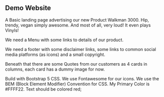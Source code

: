 ## Demo Website

A Basic landing page advertising our new Product Walkman 3000.
Hip, trendy, vegan simply awesome.
And most of all, very loud!
It even plays Vinyls!

We need a Menu with some links to details of our product.

We need a footer with some disclaimer links, some links to common social media platforms (as icons) and a small copyright.

Beneath that there are some Quotes from our customers as 4 cards in columns, each card has a dummy image for now.

Build with Bootstrap 5 CSS.
We use Fontawesome for our icons.
We use the BEM (Block Element Modifier) Convention for CSS.
My Primary Color is #FFFF22.
Text should be colored red;
